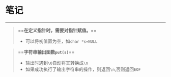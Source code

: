 # 笔记

***

> ==**在定义指针时，需要对指针赋值。**==
>
> * 可以将初值置为空，如`char *s=NULL`

> ==**字符串输出函数`put(s)`**==
>
> * 输出时遇到`\0`自动将其转换成`\n`
> * 如果成功执行了输出字符串的操作，则返回`\n`,否则返回`EOF`



